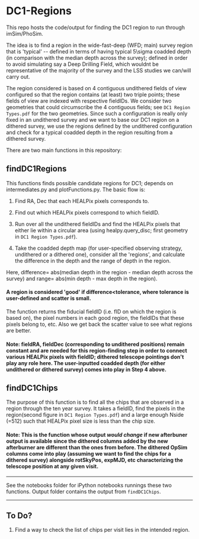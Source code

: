 # DC1-Regions

This repo hosts the code/output for finding the DC1 region to run through imSim/PhoSim.

The idea is to find a region in the wide-fast-deep (WFD; main) survey region that is 'typical' -- defined in terms of having typical 5\sigma coadded depth (in comparison with the median depth across the survey); defined in order to avoid simulating say a Deep Drilling Field, which wouldnt be representative of the majority of the survey and the LSS studies we can/will carry out.

The region considered is based on 4 contiguous undithered fields of view configured so that the region contains (at least) two triple points; these fields of view are indexed with respective fieldIDs. We consider two geometries that could circumscribe the 4 contiguous fields; see `DC1 Region Types.pdf` for the two geometries. Since such a configuration is really only fixed in an undithered survey and we want to base our DC1 region on a dithered survey, we use the regions defined by the undithered configuration and check for a typical coadded depth in the region resulting from a dithered survey.

There are two main functions in this repository:
## findDC1Regions
This functions finds possible candidate regions for DC1; depends on intermediates.py and plotFunctions.py. The basic flow is:

1. Find RA, Dec that each HEALPix pixels corresponds to.

2. Find out which HEALPix pixels correspond to which fieldID.

3. Run over all the undithered fieldIDs and find the HEALPix pixels that either lie within a circular area (using healpy.query_disc; first geometry in `DC1 Region Types.pdf`). 

4. Take the coadded depth map (for user-specified observing strategy, undithered or a dithered one), consider all the 'regions', and calculate the difference in the depth and the range of depth in the region.

Here, difference= abs(median depth in the region - median depth across the survey) and range= abs(min depth - max depth in the region). 
#### A region is considered 'good' if difference<tolerance, where tolerance is user-defined and scatter is small.

The function returns the fiducial fieldID (i.e. fID on which the region is based on), the pixel numbers in each good region, the fieldIDs that these pixels belong to, etc. Also we get back the scatter value to see what regions are better.

#### Note: fieldRA, fieldDec (corresponding to undithered positions) remain constant and are needed for this region-finding step in order to connect various HEALPix pixels with fieldID; dithered telescope pointings don't play any role here. The user-inputted coadded depth (for either undithered or dithered survey) comes into play in Step 4 above.

## findDC1Chips
The purpose of this function is to find all the chips that are observed in a region through the ten year survey. It takes a fieldID, find the pixels in the region(second figure in `DC1 Region Types.pdf`) and a large enough Nside (=512) such that HEALPix pixel size is less than the chip size.

#### Note: This is the function whose output *would change* if new afterbuner output is available since the dithered columns added by the new afterburner are different than the ones from before. The dithered OpSim columns come into play (assuming we want to find the chips for a dithered survey) alongside rotSkyPos, expMJD, etc characterizing the telescope position at any given visit. 

-------
See the notebooks folder for iPython notebooks runnings these two functions. Output folder contains the output from `findDC1Chips`.

-------
## To Do?
1. Find a way to check the list of chips per visit lies in the intended region.